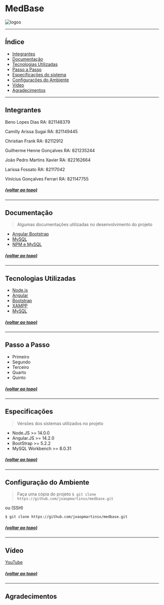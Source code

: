 # MedBase

![logos](https://user-images.githubusercontent.com/111136643/201095387-b4ec146b-7c59-4a37-a89d-854fb06190e2.jpeg)

---
  
## Índice

* [Integrantes](#integrantes)
* [Documentação](#documentação)
* [Tecnologias Utilizadas](#tecnologias-utilizadas)
* [Passo a Passo](#passo-a-passo)
* [Especificações do sistema](#especificações)
* [Configurações do Ambiente](#configuração-do-ambiente)
* [Vídeo](#vídeo)
* [Agradecimentos](#agradecimentos)
  
---  

## Integrantes

Beno Lopes Dias RA: 821148379

Camilly Arissa Sugai  RA: 821149445

Christian Frank RA: 82112912

Guilherme Henne Gonçalves RA: 821235244

João Pedro Martins Xavier RA: 822162664
  
Larissa Fossato RA: 82117042

Vinícius Gonçalves Ferrari  RA: 821147755
  
##### [(voltar ao topo)](#medbase)
---

## Documentação
  
>Algumas documentações utilizadas no desenvolvimento do projeto
  
* [Angular Bootstrap](https://ng-bootstrap.github.io/#/getting-started)
* [MySQL](https://dev.mysql.com/doc/)
* [NPM e MySQL](https://www.npmjs.com/package/mysql)

##### [(voltar ao topo)](#medbase)
---
  
## Tecnologias Utilizadas

- [Node.js](https://nodejs.org/en/)
- [Angular](https://angular.io/)
- [Bootstrap](https://getbootstrap.com/)
- [XAMPP](https://www.apachefriends.org/pt_br/index.html)
- [MySQL](https://dev.mysql.com/downloads/workbench/)
  
##### [(voltar ao topo)](#medbase)
---

## Passo a Passo

* Primeiro
* Segundo
* Terceiro
* Quarto
* Quinto

##### [(voltar ao topo)](#medbase)
---
  
## Especificações
  
> Versões dos sistemas utilizados no projeto
* Node.JS >= 14.0.0
* Angular.JS >= 14.2.0
* BootStrap >= 5.2.2
* MySQL Workbench >= 8.0.31

##### [(voltar ao topo)](#medbase)
---

## Configuração do Ambiente

> Faça uma cópia do projeto
`$ git clone https://github.com/joaopmartinsx/medbase.git`

ou (SSH)

`$ git clone https://github.com/joaopmartinsx/medbase.git`

##### [(voltar ao topo)](#medbase)
---

## Vídeo
  
[YouTube]()

##### [(voltar ao topo)](#medbase)
---

## Agradecimentos
